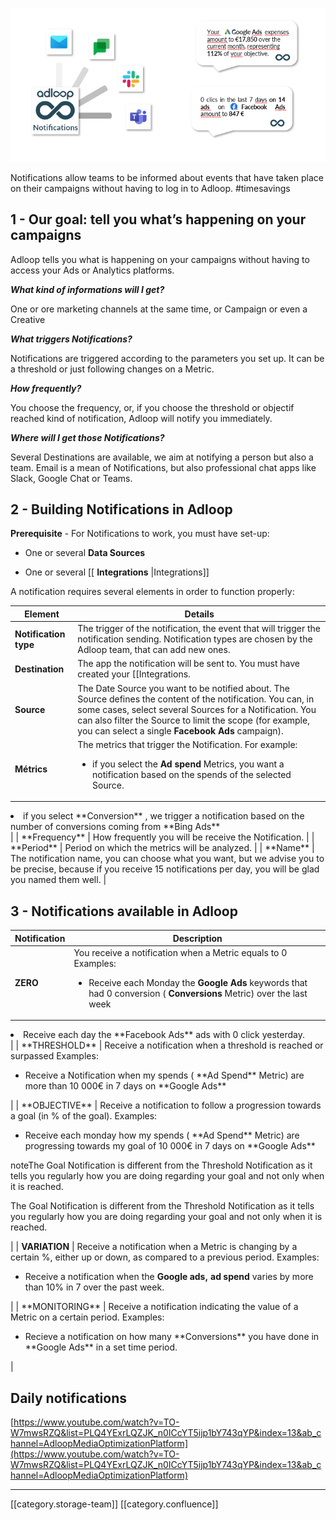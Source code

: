 ![](.gitbook/image-20220301-165932.png)

Notifications allow teams to be informed about events that have taken place on their campaigns without having to log in to Adloop. #timesavings 


## 1 - Our goal: tell you what’s happening on your campaigns
Adloop tells you what is happening on your campaigns without having to access your Ads or Analytics platforms.  

 **_What kind of informations will I get?_** 

One or ore marketing channels at the same time, or Campaign or even a Creative

 **_What triggers Notifications?_** 

Notifications are triggered according to the parameters you set up. It can be a threshold or just following changes on a Metric. 

 **_How frequently?_** 

You choose the frequency, or, if you choose the threshold or objectif reached kind of notification, Adloop will notify you immediately. 

 **_Where will I get those Notifications?_** 

Several Destinations are available, we aim at notifying a person but also a team. Email is a mean of Notifications, but also professional chat apps like Slack, Google Chat or Teams. 


## 2 - Building Notifications in Adloop  
 **Prerequisite**  - For Notifications to work, you must have set-up:  


* One or several  **Data Sources** 


* One or several [[ **Integrations** |Integrations]]



A notification requires several elements in order to function properly: 



|  **Element**  |  **Details**  | 
|  --- |  --- | 
|  **Notification type**  | The trigger of the notification, the event that will trigger the notification sending. Notification types are chosen by the Adloop team, that can add new ones.    | 
|  **Destination**  | The app the notification will be sent to. You must have created your [[Integrations. |Integrations]] | 
|  **Source**  | The Date Source you want to be notified about. The Source defines the content of the notification. You can, in some cases, select several Sources for a Notification. You can also filter the Source to limit the scope (for example, you can select a single   **Facebook Ads** campaign). | 
|  **Métrics**  | The metrics that trigger the Notification. For example: <ul><li>if you select the   **Ad spend**  Metrics, you want a notification based on the spends of the selected Source. 

</li><li>if you select  **Conversion** , we trigger a notification based on the number of conversions coming from  **Bing Ads** 

</li></ul> | 
|  **Frequency**  | How frequently you will be receive the Notification.  | 
|  **Period**  | Period on which the metrics will be analyzed. | 
|  **Name**  | The notification name, you can choose what you want, but we advise you to be precise, because if you receive 15 notifications per day, you will be glad you named them well.   | 




## 3 - Notifications available in Adloop




|  **Notification**  |  **Description**  | 
|  --- |  --- | 
|  **ZERO**  | You receive a notification when a Metric equals to 0 Examples:<ul><li>Receive each Monday the  **Google Ads**  keywords that had 0 conversion ( **Conversions**  Metric) over the last week

</li><li>Receive each day the  **Facebook Ads**  ads with 0 click yesterday. 

</li></ul> | 
|  **THRESHOLD**  | Receive a notification when a threshold is reached or surpassed Examples: <ul><li>Receive a Notification when my spends ( **Ad Spend**  Metric) are more than 10 000€ in 7 days on  **Google Ads** 

</li></ul> | 
|  **OBJECTIVE**  | Receive a notification to follow a progression towards a goal (in % of the goal). Examples:<ul><li>Receive each monday how my spends ( **Ad Spend**  Metric) are progressing towards my goal of 10 000€ in 7 days on  **Google Ads** 

</li></ul>noteThe Goal Notification is different from the Threshold Notification as it tells you regularly how you are doing regarding your goal and not only when it is reached. 

The Goal Notification is different from the Threshold Notification as it tells you regularly how you are doing regarding your goal and not only when it is reached. 

 | 
|  **VARIATION**  | Receive a notification when a Metric is changing by a certain %, either up or down, as compared to a previous period. Examples:<ul><li>Receive a notification when the  **Google ads,**  **ad spend**  varies by more than 10% in 7 over the past week.

</li></ul> | 
|  **MONITORING**  | Receive a notification indicating the value of a Metric on a certain period. Examples:<ul><li>Recieve a notification on how many  **Conversions**  you have done in  **Google Ads**  in a set time period.

</li></ul> | 


## Daily notifications
[https://www.youtube.com/watch?v=TO-W7mwsRZQ&list=PLQ4YExrLQZJK_n0ICcYT5ijp1bY743qYP&index=13&ab_channel=AdloopMediaOptimizationPlatform](https://www.youtube.com/watch?v=TO-W7mwsRZQ&list=PLQ4YExrLQZJK_n0ICcYT5ijp1bY743qYP&index=13&ab_channel=AdloopMediaOptimizationPlatform)



*****

[[category.storage-team]] 
[[category.confluence]] 
